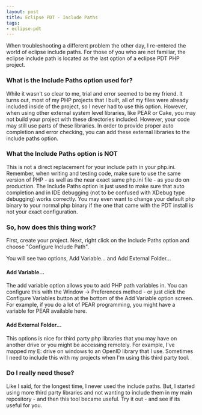 ```yaml
---
layout: post
title: Eclipse PDT - Include Paths
tags:
- eclipse-pdt
---
```

When troubleshooting a different problem the other day, I re-entered the world of eclipse include paths.  For those of you who are not familiar, the eclipse include path is located as the last option of a eclipse PDT PHP project.

### What is the Include Paths option used for?

While it wasn't so clear to me, trial and error seemed to be my friend.  It turns out, most of my PHP projects that I built, all of my files were already included inside of the project, so I never had to use this option.  However, when using other external system level libraries, like PEAR or Cake, you may not build your project with these directories included.  However, your code may still use parts of these libraries.  In order to provide proper auto completion and error checking, you can add these external libraries to the include paths option.

### What the Include Paths option is NOT

This is not a direct replacement for your include path in your php.ini.  Remember, when writing and testing code, make sure to use the same version of PHP - as well as the near exact same php.ini file - as you do on production.  The Include Paths option is just used to make sure that auto completion and in IDE debugging (not to be confused with XDebug type debugging) works correctly.  You may even want to change your default php binary to your normal php binary if the one that came with the PDT install is not your exact configuration.

### So, how does this thing work?

First, create your project.  Next, right click on the Include Paths option and choose "Configure Include Path".

You will see two options, Add Variable... and Add External Folder...

#### Add Variable...

The add variable option allows you to add PHP path variables in.  You can configure this with the Window -> Preferences method - or just click the Configure Variables button at the bottom of the Add Variable option screen.  For example, if you do a lot of PEAR programming, you might have a variable for PEAR available here.

#### Add External Folder...

This options is nice for third party php libraries that you may have on another drive or you might be accessing remotely.  For example, I've mapped my E: drive on windows to an OpenID library that I use.  Sometimes I need to include this with my projects when I'm using this third party tool.

### Do I really need these?

Like I said, for the longest time, I never used the include paths.  But, I started using more third party libraries and not wanting to include them in my main repository - and then this tool became useful.  Try it out - and see if its useful for you.

